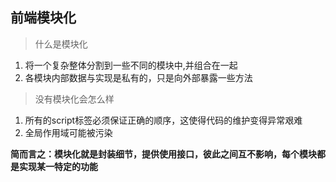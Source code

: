 ## 前端模块化

> 什么是模块化
1. 将一个复杂整体分割到一些不同的模块中,并组合在一起
2. 各模块内部数据与实现是私有的，只是向外部暴露一些方法

> 没有模块化会怎么样
1. 所有的script标签必须保证正确的顺序，这使得代码的维护变得异常艰难
2. 全局作用域可能被污染

**简而言之：模块化就是封装细节，提供使用接口，彼此之间互不影响，每个模块都是实现某一特定的功能**
